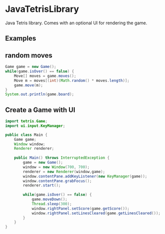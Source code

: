 # JavaTetrisLibrary
Java Tetris library. Comes with an optional UI for rendering the game.

## Examples

## random moves

```java
Game game = new Game();
while(game.isOver() == false) {
	Move[] moves = game.moves();
	Move m = moves[(int)(Math.random() * moves.length)];
	game.move(m);
}
System.out.println(game.board);

```

## Create a Game with UI

```java
import tetris.Game;
import ui.input.KeyManager;

public class Main {
	Game game;
	Window window;
	Renderer renderer;
	
	public Main() throws InterruptedException {
		game = new Game();
		window = new Window(700, 700);
		renderer = new Renderer(window,game);
		window.contentPane.addKeyListener(new KeyManager(game));
		window.contentPane.grabFocus();
		renderer.start();
		
		while(game.isOver() == false) {
			game.moveDown();
			Thread.sleep(300);
			window.rightPanel.setScore(game.getScore());
			window.rightPanel.setLinesCleared(game.getLinesCleared());	
		}	
	}
}
  ```
  


